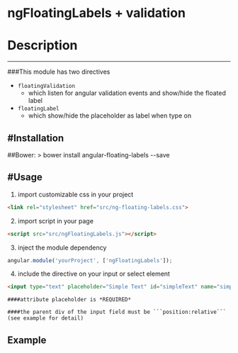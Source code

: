 ngFloatingLabels + validation
======================

# Description
---------
###This module has two directives
- `floatingValidation`
  - which listen for angular validation events and show/hide the floated label
- `floatingLabel`
  - which show/hide the placeholder as label when type on

#Installation
---------
##Bower:
    > bower install angular-floating-labels --save

#Usage
---------
1. import customizable css in your project
```html
<link rel="stylesheet" href="src/ng-floating-labels.css">
```
2. import script in your page 
```html
<script src="src/ngFloatingLabels.js"></script>
```
3. inject the module dependency
```js
angular.module('yourProject', ['ngFloatingLabels']);
```
4. include the directive on your input or select element
```html
<input type="text" placeholder="Simple Text" id="simpleText" name="simpleText" ng-model="simpleText" required floating-validation/>
```
    ####attribute placeholder is *REQUIRED*

    ####the parent div of the input field must be ```position:relative``` (see example for detail)

Example
---------
